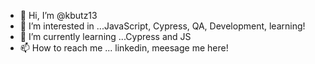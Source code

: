 - 👋 Hi, I’m @kbutz13
- 👀 I’m interested in ...JavaScript, Cypress, QA, Development, learning!
- 🌱 I’m currently learning ...Cypress and JS
- 📫 How to reach me ... linkedin, meesage me here! 

<!---
kbutz13/kbutz13 is a ✨ special ✨ repository because its `README.md` (this file) appears on your GitHub profile.
You can click the Preview link to take a look at your changes.
--->

